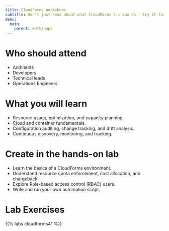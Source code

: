 ```yaml
---
title: CloudForms Workshops
subtitle: Don't just read about what CloudForms 4.1 can do — try it for yourself with these workshops!
menu:
  main:
    parent: workshops
---
```


# Who should attend

- Architects
- Developers
- Technical leads
- Operations Engineers

# What you will learn

- Resource usage, optimization, and capacity planning.
- Cloud and container fundamentals.
- Configuration auditing, change tracking, and drift analysis.
- Continuous discovery, monitoring, and tracking.

# Create in the hands-on lab

- Learn the basics of a CloudForms environment.
- Understand resource quota enforcement, cost allocation, and chargeback.
- Explore Role-based access control (RBAC) users.
- Write and run your own automation script.

# Lab Exercises

{{% labs cloudforms41 %}}
